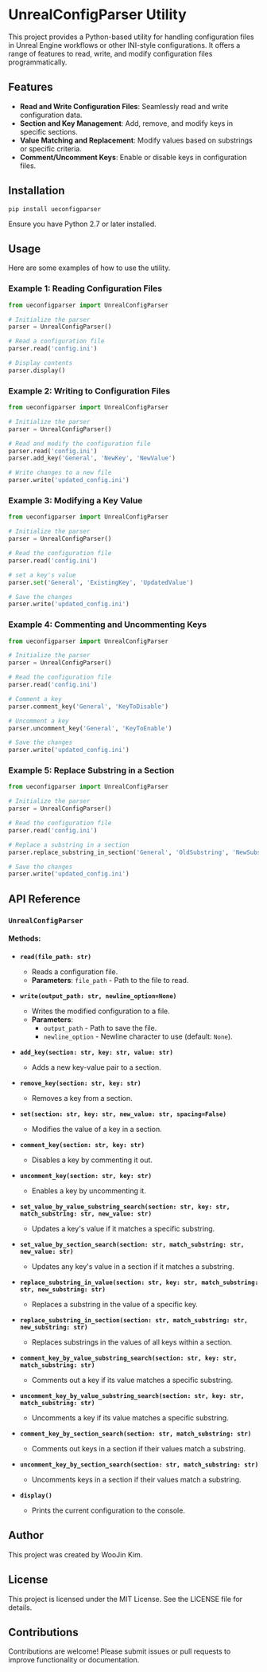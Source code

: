 # UnrealConfigParser Utility

This project provides a Python-based utility for handling configuration files in Unreal Engine workflows or other INI-style configurations. It offers a range of features to read, write, and modify configuration files programmatically.

## Features

- **Read and Write Configuration Files**: Seamlessly read and write configuration data.
- **Section and Key Management**: Add, remove, and modify keys in specific sections.
- **Value Matching and Replacement**: Modify values based on substrings or specific criteria.
- **Comment/Uncomment Keys**: Enable or disable keys in configuration files.

## Installation

<code>pip install ueconfigparser</code>

Ensure you have Python 2.7 or later installed.

## Usage

Here are some examples of how to use the utility.

### Example 1: Reading Configuration Files

```python
from ueconfigparser import UnrealConfigParser

# Initialize the parser
parser = UnrealConfigParser()

# Read a configuration file
parser.read('config.ini')

# Display contents
parser.display()
```

### Example 2: Writing to Configuration Files

```python
from ueconfigparser import UnrealConfigParser

# Initialize the parser
parser = UnrealConfigParser()

# Read and modify the configuration file
parser.read('config.ini')
parser.add_key('General', 'NewKey', 'NewValue')

# Write changes to a new file
parser.write('updated_config.ini')
```

### Example 3: Modifying a Key Value

```python
from ueconfigparser import UnrealConfigParser

# Initialize the parser
parser = UnrealConfigParser()

# Read the configuration file
parser.read('config.ini')

# set a key's value
parser.set('General', 'ExistingKey', 'UpdatedValue')

# Save the changes
parser.write('updated_config.ini')
```

### Example 4: Commenting and Uncommenting Keys

```python
from ueconfigparser import UnrealConfigParser

# Initialize the parser
parser = UnrealConfigParser()

# Read the configuration file
parser.read('config.ini')

# Comment a key
parser.comment_key('General', 'KeyToDisable')

# Uncomment a key
parser.uncomment_key('General', 'KeyToEnable')

# Save the changes
parser.write('updated_config.ini')
```

### Example 5: Replace Substring in a Section

```python
from ueconfigparser import UnrealConfigParser

# Initialize the parser
parser = UnrealConfigParser()

# Read the configuration file
parser.read('config.ini')

# Replace a substring in a section
parser.replace_substring_in_section('General', 'OldSubstring', 'NewSubstring')

# Save the changes
parser.write('updated_config.ini')
```

## API Reference

### `UnrealConfigParser`

#### Methods:

- **`read(file_path: str)`**
  - Reads a configuration file.
  - **Parameters**: `file_path` - Path to the file to read.

- **`write(output_path: str, newline_option=None)`**
  - Writes the modified configuration to a file.
  - **Parameters**:
    - `output_path` - Path to save the file.
    - `newline_option` - Newline character to use (default: `None`).

- **`add_key(section: str, key: str, value: str)`**
  - Adds a new key-value pair to a section.

- **`remove_key(section: str, key: str)`**
  - Removes a key from a section.

- **`set(section: str, key: str, new_value: str, spacing=False)`**
  - Modifies the value of a key in a section.

- **`comment_key(section: str, key: str)`**
  - Disables a key by commenting it out.

- **`uncomment_key(section: str, key: str)`**
  - Enables a key by uncommenting it.

- **`set_value_by_value_substring_search(section: str, key: str, match_substring: str, new_value: str)`**
  - Updates a key's value if it matches a specific substring.

- **`set_value_by_section_search(section: str, match_substring: str, new_value: str)`**
  - Updates any key's value in a section if it matches a substring.

- **`replace_substring_in_value(section: str, key: str, match_substring: str, new_substring: str)`**
  - Replaces a substring in the value of a specific key.

- **`replace_substring_in_section(section: str, match_substring: str, new_substring: str)`**
  - Replaces substrings in the values of all keys within a section.

- **`comment_key_by_value_substring_search(section: str, key: str, match_substring: str)`**
  - Comments out a key if its value matches a specific substring.

- **`uncomment_key_by_value_substring_search(section: str, key: str, match_substring: str)`**
  - Uncomments a key if its value matches a specific substring.

- **`comment_key_by_section_search(section: str, match_substring: str)`**
  - Comments out keys in a section if their values match a substring.

- **`uncomment_key_by_section_search(section: str, match_substring: str)`**
  - Uncomments keys in a section if their values match a substring.

- **`display()`**
  - Prints the current configuration to the console.

## Author

This project was created by WooJin Kim.

## License

This project is licensed under the MIT License. See the LICENSE file for details.

## Contributions

Contributions are welcome! Please submit issues or pull requests to improve functionality or documentation.
